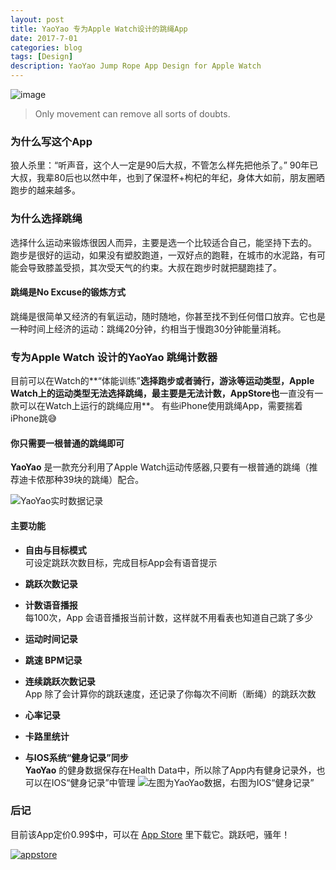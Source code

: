 ```yaml
---
layout: post
title: YaoYao 专为Apple Watch设计的跳绳App
date: 2017-7-01
categories: blog
tags: [Design]
description: YaoYao Jump Rope App Design for Apple Watch
---
```


![image](https://ws1.sinaimg.cn/large/006tKfTcgy1flr9mf6mv4j30jg06h0t8.jpg)

> Only movement can remove all sorts of doubts.

### 为什么写这个App
狼人杀里：“听声音，这个人一定是90后大叔，不管怎么样先把他杀了。” 90年已大叔，我辈80后也以然中年，也到了保湿杯+枸杞的年纪，身体大如前，朋友圈晒跑步的越来越多。  

### 为什么选择跳绳
选择什么运动来锻炼很因人而异，主要是选一个比较适合自己，能坚持下去的。  
跑步是很好的运动，如果没有塑胶跑道，一双好点的跑鞋，在城市的水泥路，有可能会导致膝盖受损，其次受天气的约束。大叔在跑步时就把腿跑挂了。

#### 跳绳是No Excuse的锻炼方式
跳绳是很简单又经济的有氧运动，随时随地，你甚至找不到任何借口放弃。它也是一种时间上经济的运动：跳绳20分钟，约相当于慢跑30分钟能量消耗。

### 专为Apple Watch 设计的YaoYao 跳绳计数器

目前可以在Watch的**“体能训练”**选择跑步或者骑行，游泳等运动类型，Apple Watch上的运动类型无法选择跳绳，最主要是无法计数，AppStore也**一直没有一款可以在Watch上运行的跳绳应用**。  有些iPhone使用跳绳App，需要揣着iPhone跳😅  

#### 你只需要一根普通的跳绳即可
**YaoYao** 是一款充分利用了Apple Watch运动传感器,只要有一根普通的跳绳（推荐迪卡侬那种39块的跳绳）配合。
  

![YaoYao实时数据记录](https://ws1.sinaimg.cn/large/006tKfTcgy1flraesf5a0j30m80dwq6u.jpg)
#### 主要功能
- **自由与目标模式**  
可设定跳跃次数目标，完成目标App会有语音提示

- **跳跃次数记录**
- **计数语音播报**  
每100次，App 会语音播报当前计数，这样就不用看表也知道自己跳了多少

- **运动时间记录**
- **跳速 BPM记录**
- **连续跳跃次数记录**  
App 除了会计算你的跳跃速度，还记录了你每次不间断（断绳）的跳跃次数
- **心率记录**
- **卡路里统计**

- **与IOS系统“健身记录”同步**  
**YaoYao** 的健身数据保存在Health Data中，所以除了App内有健身记录外，也可以在IOS“健身记录”中管理
![左图为YaoYao数据，右图为IOS“健身记录”](https://ws2.sinaimg.cn/large/006tKfTcgy1flraeue8f3j30m80f2q6u.jpg) 

### 后记

目前该App定价0.99$中，可以在 [App Store](https://itunes.apple.com/cn/app/yaoyao-%E8%B7%B3%E7%BB%B3%E8%AE%A1%E6%95%B0%E5%99%A8-apple-watch%E7%89%88/id1179393901?mt=8&at=1000lxPW) 里下载它。跳跃吧，骚年！

[![appstore](http://haozes.me/img/appstore.png)](https://itunes.apple.com/cn/app/yaoyao-%E8%B7%B3%E7%BB%B3%E8%AE%A1%E6%95%B0%E5%99%A8-apple-watch%E7%89%88/id1179393901?mt=8&at=1000lxPW)
